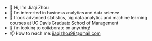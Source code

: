 - 👋 Hi, I’m Jiaqi Zhou
- 👀 I’m interested in business analytics and data science
- 🌱 I took advanced statistics, big data analytics and machine learning courses at UC Davis Graduate School of Management
- 💞️ I’m looking to collaborate on anything!
- 📫 How to reach me: jiaqizhou98@gmail.com

<!---
jqzhappyhours/jqzhappyhours is a ✨ special ✨ repository because its `README.md` (this file) appears on your GitHub profile.
You can click the Preview link to take a look at your changes.
--->
